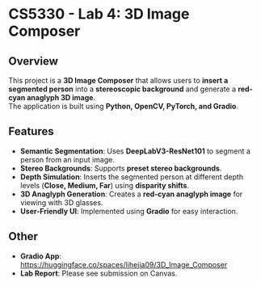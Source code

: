 # CS5330 - Lab 4: 3D Image Composer

## Overview
This project is a **3D Image Composer** that allows users to **insert a segmented person** into a **stereoscopic background** and generate a **red-cyan anaglyph 3D image**.  
The application is built using **Python, OpenCV, PyTorch, and Gradio**.

## Features
- **Semantic Segmentation**: Uses **DeepLabV3-ResNet101** to segment a person from an input image.
- **Stereo Backgrounds**: Supports **preset stereo backgrounds**.
- **Depth Simulation**: Inserts the segmented person at different depth levels (**Close, Medium, Far**) using **disparity shifts**.
- **3D Anaglyph Generation**: Creates a **red-cyan anaglyph image** for viewing with 3D glasses.
- **User-Friendly UI**: Implemented using **Gradio** for easy interaction.
  
## Other
- **Gradio App**: https://huggingface.co/spaces/lihejia09/3D_Image_Composer
- **Lab Report**: Please see submission on Canvas.
